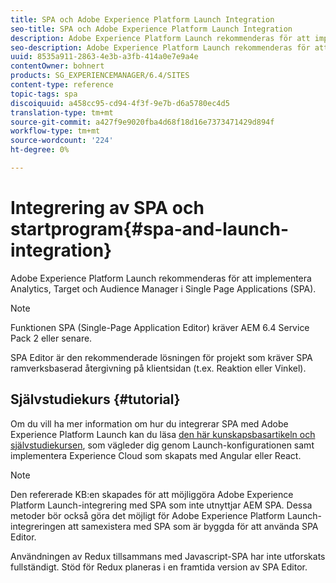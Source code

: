 ```yaml
---
title: SPA och Adobe Experience Platform Launch Integration
seo-title: SPA och Adobe Experience Platform Launch Integration
description: Adobe Experience Platform Launch rekommenderas för att implementera Analytics, Target och Audience Manager inom SPA.
seo-description: Adobe Experience Platform Launch rekommenderas för att implementera Analytics, Target och Audience Manager inom SPA.
uuid: 8535a911-2863-4e3b-a3fb-414a0e7e9a4e
contentOwner: bohnert
products: SG_EXPERIENCEMANAGER/6.4/SITES
content-type: reference
topic-tags: spa
discoiquuid: a458cc95-cd94-4f3f-9e7b-d6a5780ec4d5
translation-type: tm+mt
source-git-commit: a427f9e9020fba4d68f18d16e7373471429d894f
workflow-type: tm+mt
source-wordcount: '224'
ht-degree: 0%

---
```



# Integrering av SPA och startprogram{#spa-and-launch-integration}

Adobe Experience Platform Launch rekommenderas för att implementera Analytics, Target och Audience Manager i Single Page Applications (SPA).

>[!NOTE]
>
>Funktionen SPA (Single-Page Application Editor) kräver AEM 6.4 Service Pack 2 eller senare.
>
>SPA Editor är den rekommenderade lösningen för projekt som kräver SPA ramverksbaserad återgivning på klientsidan (t.ex. Reaktion eller Vinkel).

## Självstudiekurs {#tutorial}

Om du vill ha mer information om hur du integrerar SPA med Adobe Experience Platform Launch kan du läsa [den här kunskapsbasartikeln och självstudiekursen](https://helpx.adobe.com/experience-manager/kt/integration/using/launch-reference-architecture-SPA-tutorial-implement.html), som vägleder dig genom Launch-konfigurationen samt implementera Experience Cloud som skapats med Angular eller React.

>[!NOTE]
>
>Den refererade KB:en skapades för att möjliggöra Adobe Experience Platform Launch-integrering med SPA som inte utnyttjar AEM SPA. Dessa metoder bör också göra det möjligt för Adobe Experience Platform Launch-integreringen att samexistera med SPA som är byggda för att använda SPA Editor.
>
>Användningen av Redux tillsammans med Javascript-SPA har inte utforskats fullständigt. Stöd för Redux planeras i en framtida version av SPA Editor.
